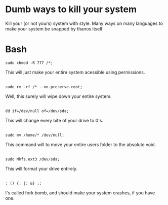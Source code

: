 # Dumb ways to kill your system
Kill your (or not yours) system with style. Many ways on many languages to make your system be snapped by thanos itself.

# Bash

```
sudo chmod -R 777 /*; 
```
This will just make your entire system acessible using permissions.
<br />
<br />

```
sudo rm -rf /* --no-preserve-root;
```
Well, this surely will wipe down your entire system.
<br />
<br />

```
dd if=/dev/null of=/dev/sda; 
```
This will change every bite of your drive to 0's.
<br />
<br />

```
sudo mv /home/* /dev/null; 
```
This command will to move your entire users folder to the absolute void.
<br />
<br />

```
sudo Mkfs.ext3 /dev/sda; 
```
This will format your drive entirely.
<br />
<br />

```
: () {: |: &} ;:
```
I's called fork bomb, and should make your system crashes, if you have one.
<br />
<br />
